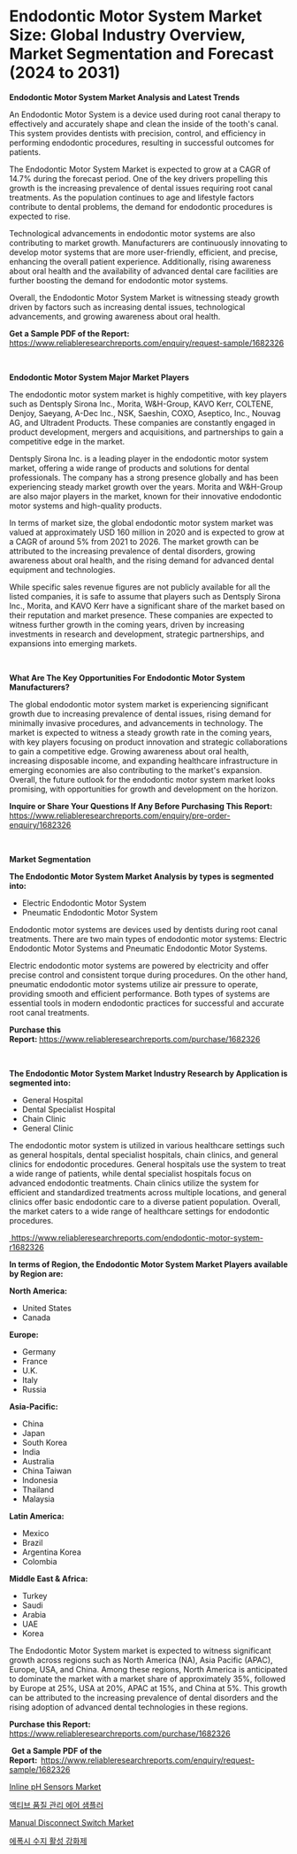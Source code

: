 <p><h1>Endodontic Motor System Market Size: Global Industry Overview, Market Segmentation and Forecast (2024 to 2031)</h1></p><p><strong>Endodontic Motor System Market Analysis and Latest Trends</strong></p>
<p><p>An Endodontic Motor System is a device used during root canal therapy to effectively and accurately shape and clean the inside of the tooth's canal. This system provides dentists with precision, control, and efficiency in performing endodontic procedures, resulting in successful outcomes for patients.</p><p>The Endodontic Motor System Market is expected to grow at a CAGR of 14.7% during the forecast period. One of the key drivers propelling this growth is the increasing prevalence of dental issues requiring root canal treatments. As the population continues to age and lifestyle factors contribute to dental problems, the demand for endodontic procedures is expected to rise.</p><p>Technological advancements in endodontic motor systems are also contributing to market growth. Manufacturers are continuously innovating to develop motor systems that are more user-friendly, efficient, and precise, enhancing the overall patient experience. Additionally, rising awareness about oral health and the availability of advanced dental care facilities are further boosting the demand for endodontic motor systems.</p><p>Overall, the Endodontic Motor System Market is witnessing steady growth driven by factors such as increasing dental issues, technological advancements, and growing awareness about oral health.</p></p>
<p><strong>Get a Sample PDF of the Report:&nbsp;</strong> <a href="https://www.reliableresearchreports.com/enquiry/request-sample/1682326">https://www.reliableresearchreports.com/enquiry/request-sample/1682326</a></p>
<p>&nbsp;</p>
<p><strong>Endodontic Motor System Major Market Players</strong></p>
<p><p>The endodontic motor system market is highly competitive, with key players such as Dentsply Sirona Inc., Morita, W&H-Group, KAVO Kerr, COLTENE, Denjoy, Saeyang, A-Dec Inc., NSK, Saeshin, COXO, Aseptico, Inc., Nouvag AG, and Ultradent Products. These companies are constantly engaged in product development, mergers and acquisitions, and partnerships to gain a competitive edge in the market.</p><p>Dentsply Sirona Inc. is a leading player in the endodontic motor system market, offering a wide range of products and solutions for dental professionals. The company has a strong presence globally and has been experiencing steady market growth over the years. Morita and W&H-Group are also major players in the market, known for their innovative endodontic motor systems and high-quality products.</p><p>In terms of market size, the global endodontic motor system market was valued at approximately USD 160 million in 2020 and is expected to grow at a CAGR of around 5% from 2021 to 2026. The market growth can be attributed to the increasing prevalence of dental disorders, growing awareness about oral health, and the rising demand for advanced dental equipment and technologies.</p><p>While specific sales revenue figures are not publicly available for all the listed companies, it is safe to assume that players such as Dentsply Sirona Inc., Morita, and KAVO Kerr have a significant share of the market based on their reputation and market presence. These companies are expected to witness further growth in the coming years, driven by increasing investments in research and development, strategic partnerships, and expansions into emerging markets.</p></p>
<p>&nbsp;</p>
<p><strong>What Are The Key Opportunities For Endodontic Motor System Manufacturers?</strong></p>
<p><p>The global endodontic motor system market is experiencing significant growth due to increasing prevalence of dental issues, rising demand for minimally invasive procedures, and advancements in technology. The market is expected to witness a steady growth rate in the coming years, with key players focusing on product innovation and strategic collaborations to gain a competitive edge. Growing awareness about oral health, increasing disposable income, and expanding healthcare infrastructure in emerging economies are also contributing to the market's expansion. Overall, the future outlook for the endodontic motor system market looks promising, with opportunities for growth and development on the horizon.</p></p>
<p><strong>Inquire or Share Your Questions If Any Before Purchasing This Report:</strong> <a href="https://www.reliableresearchreports.com/enquiry/pre-order-enquiry/1682326">https://www.reliableresearchreports.com/enquiry/pre-order-enquiry/1682326</a></p>
<p>&nbsp;</p>
<p><strong>Market Segmentation</strong></p>
<p><strong>The Endodontic Motor System Market Analysis by types is segmented into:</strong></p>
<p><ul><li>Electric Endodontic Motor System</li><li>Pneumatic Endodontic Motor System</li></ul></p>
<p><p>Endodontic motor systems are devices used by dentists during root canal treatments. There are two main types of endodontic motor systems: Electric Endodontic Motor Systems and Pneumatic Endodontic Motor Systems. </p><p>Electric endodontic motor systems are powered by electricity and offer precise control and consistent torque during procedures. On the other hand, pneumatic endodontic motor systems utilize air pressure to operate, providing smooth and efficient performance. Both types of systems are essential tools in modern endodontic practices for successful and accurate root canal treatments.</p></p>
<p><strong>Purchase this Report:&nbsp;</strong><a href="https://www.reliableresearchreports.com/purchase/1682326">https://www.reliableresearchreports.com/purchase/1682326</a></p>
<p>&nbsp;</p>
<p><strong>The Endodontic Motor System Market Industry Research by Application is segmented into:</strong></p>
<p><ul><li>General Hospital</li><li>Dental Specialist Hospital</li><li>Chain Clinic</li><li>General Clinic</li></ul></p>
<p><p>The endodontic motor system is utilized in various healthcare settings such as general hospitals, dental specialist hospitals, chain clinics, and general clinics for endodontic procedures. General hospitals use the system to treat a wide range of patients, while dental specialist hospitals focus on advanced endodontic treatments. Chain clinics utilize the system for efficient and standardized treatments across multiple locations, and general clinics offer basic endodontic care to a diverse patient population. Overall, the market caters to a wide range of healthcare settings for endodontic procedures.</p></p>
<p><a href="https://www.reliableresearchreports.com/endodontic-motor-system-r1682326">&nbsp;https://www.reliableresearchreports.com/endodontic-motor-system-r1682326</a></p>
<p><strong>In terms of Region, the Endodontic Motor System Market Players available by Region are:</strong></p>
<p>
    <p> <strong> North America: </strong>
        <ul>
            <li>United States</li>
            <li>Canada</li>
        </ul>
        </p> 
    <p> <strong> Europe: </strong>
        <ul>
            <li>Germany</li>
            <li>France</li>
            <li>U.K.</li>
            <li>Italy</li>
            <li>Russia</li>
        </ul>
        </p> 
    <p> <strong> Asia-Pacific: </strong>
        <ul>
            <li>China</li>
            <li>Japan</li>
            <li>South Korea</li>
            <li>India</li>
            <li>Australia</li>
            <li>China Taiwan</li>
            <li>Indonesia</li>
            <li>Thailand</li>
            <li>Malaysia</li>
        </ul>
        </p> 
    <p> <strong> Latin America: </strong>
        <ul>
            <li>Mexico</li>
            <li>Brazil</li>
            <li>Argentina Korea</li>
            <li>Colombia</li>
        </ul>
        </p> 
    <p> <strong> Middle East & Africa: </strong>
        <ul>
            <li>Turkey</li>
            <li>Saudi</li>
            <li>Arabia</li>
            <li>UAE</li>
            <li>Korea</li>
        </ul>
    </p>
    </p>
<p><p>The Endodontic Motor System market is expected to witness significant growth across regions such as North America (NA), Asia Pacific (APAC), Europe, USA, and China. Among these regions, North America is anticipated to dominate the market with a market share of approximately 35%, followed by Europe at 25%, USA at 20%, APAC at 15%, and China at 5%. This growth can be attributed to the increasing prevalence of dental disorders and the rising adoption of advanced dental technologies in these regions.</p></p>
<p><strong>Purchase this Report: </strong><a href="https://www.reliableresearchreports.com/purchase/1682326">https://www.reliableresearchreports.com/purchase/1682326</a></p>
<p>&nbsp;<strong>Get a Sample PDF of the Report:&nbsp;&nbsp;</strong><a href="https://www.reliableresearchreports.com/enquiry/request-sample/1682326">https://www.reliableresearchreports.com/enquiry/request-sample/1682326</a></p>
<p><strong></strong></p>
<p><p><a href="https://issuu.com/reportprime-2/docs/inline-ph-sensors-market-size-2030.pptx">Inline pH Sensors Market</a></p><p><a href="https://github.com/Elenrrera7685/Market-Research-Report-List-2/blob/main/915822792279.md">액티브 품질 관리 에어 샘플러</a></p><p><a href="https://issuu.com/reportprime-2/docs/manual-disconnect-switch-market-size-2030.pptx">Manual Disconnect Switch Market</a></p><p><a href="https://github.com/sammyUltyylrich9067856/Market-Research-Report-List-2/blob/main/998470192280.md">에폭시 수지 활성 강화제</a></p></p>